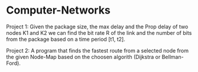 # Computer-Networks

Project 1:
Given the package size, the max delay and the Prop delay of two nodes K1 and K2 we
can find the bit rate R of the link and the number of bits from the package based on a time period [t1, t2].

Project 2:
A program that finds the fastest route from a selected node from the given Node-Map
based on the choosen algorith (Dijkstra or Bellman-Ford).
